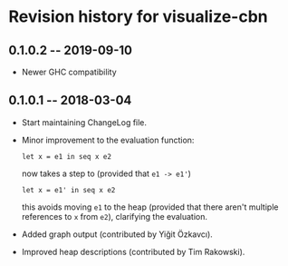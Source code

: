 # Revision history for visualize-cbn

## 0.1.0.2  -- 2019-09-10

* Newer GHC compatibility

## 0.1.0.1  -- 2018-03-04

* Start maintaining ChangeLog file.
* Minor improvement to the evaluation function:

    `let x = e1 in seq x e2`

  now takes a step to (provided that `e1 -> e1'`)

    `let x = e1' in seq x e2`

  this avoids moving `e1` to the heap  (provided that there aren't multiple
  references to `x` from `e2`), clarifying the evaluation.
* Added graph output (contributed by Yiğit Özkavcı).
* Improved heap descriptions (contributed by Tim Rakowski). 
